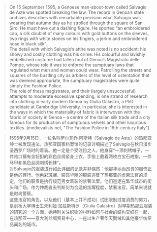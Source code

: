 > On 15 September 1595, a Genoese man-about-town called Salvagio de Aste was spotted breaking the law. The record in Genoa’s state archives describes with remarkable precision what Salvagio was wearing that autumn day as he strolled through the square of San Siro. He must have cut a dashing figure. He sported “an embroidered cap, a silk doublet of many colours with gold buttons on the sleeves, two rings with white stones on his fingers, a jerkin and embroidered hose in black silk”.  
> The detail with which Salvagio’s attire was noted is no accident: his showy and costly clothing was his crime. His colourful and lavishly embellished costume had fallen foul of Genoa’s Magistrato delle Pompe, whose role it was to enforce the sumptuary laws that regulated what men and women could wear. Patrolling the streets and squares of the bustling city as arbiters of the level of ostentation that was deemed appropriate, the sumptuary magistrates were quite simply the Fashion Police.  
> The role of these magistrates, and their (largely unsuccessful) attempts to moderate excessive spending, is one strand of research into clothing in early modern Genoa by Giulia Galastro, a PhD candidate at Cambridge University. In particular, she is interested in the ways in which the materiality of fabric is interwoven with the fabric of society in Genoa – a centre of the Italian silk trade and a city famous for its production of sumptuous velvets and other luxurious textiles. [medievalists.net, "The Fashion Police in 16th-century Italy"]

> 1595年9月15日，一位名叫萨尔瓦乔·阿斯特（Salvagio de Aste）的热那亚绅士被发现违法。热那亚国家档案馆的记录详细描述了Salvagio在秋日漫步圣西罗广场时的着装。他一定是个受注目之人。他身穿“一顶刺绣帽子，一件袖口镶有金钮扣的彩色丝绸紧身上衣，手指上戴着两枚白宝石戒指，一件马甲和黑色丝绸刺绣长袜”。  
> 对Salvagio的服装进行如此详细的记录并非偶然：他那华丽而昂贵的服饰正是他的罪行。他色彩斑斓、装饰华丽的服装违反了热那亚的虚荣法官的规定，他们的职责是执行规范男女着装的禁奢法案。他们巡逻在繁华城市的街头和广场，作为仲裁者去判断何为合适的炫耀程度，禁奢法官，简单来说就是时尚警察。  
> 这些法官的角色，以及他们（基本上并不成功）试图限制过度消费的努力，是剑桥大学博士生朱利娅·加拉斯特罗（Giulia Galastro）对早期热那亚服装的研究的一个方面。她特别关注织物的材料如何与社会的结构交织在一起，在热那亚——意大利丝绸贸易中心，一座以生产奢华天鹅绒和其他豪华纺织品闻名的城市。
